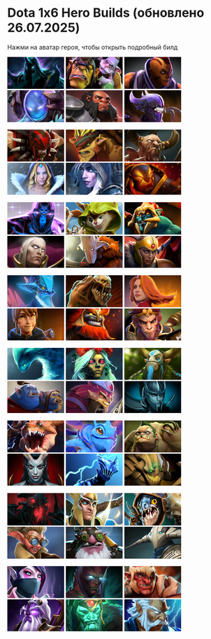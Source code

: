 # Dota 1x6 Hero Builds (обновлено 26.07.2025)

Нажми на аватар героя, чтобы открыть подробный билд

<a href="./downloads/abaddon/README.md"><img src="./downloads/abaddon/avatar.png" alt="abaddon" width="130"/></a> <a href="./downloads/alchemist/README.md"><img src="./downloads/alchemist/avatar.png" alt="alchemist" width="130"/></a> <a href="./downloads/antimage/README.md"><img src="./downloads/antimage/avatar.png" alt="antimage" width="130"/></a> <a href="./downloads/arc-warden/README.md"><img src="./downloads/arc-warden/avatar.png" alt="arc-warden" width="130"/></a> <a href="./downloads/axe/README.md"><img src="./downloads/axe/avatar.png" alt="axe" width="130"/></a> <a href="./downloads/bane/README.md"><img src="./downloads/bane/avatar.png" alt="bane" width="130"/></a>

<a href="./downloads/bloodseeker/README.md"><img src="./downloads/bloodseeker/avatar.png" alt="bloodseeker" width="130"/></a> <a href="./downloads/bristleback/README.md"><img src="./downloads/bristleback/avatar.png" alt="bristleback" width="130"/></a> <a href="./downloads/centaur/README.md"><img src="./downloads/centaur/avatar.png" alt="centaur" width="130"/></a> <a href="./downloads/crystal-maiden/README.md"><img src="./downloads/crystal-maiden/avatar.png" alt="crystal-maiden" width="130"/></a> <a href="./downloads/drow-ranger/README.md"><img src="./downloads/drow-ranger/avatar.png" alt="drow-ranger" width="130"/></a> <a href="./downloads/ember-spirit/README.md"><img src="./downloads/ember-spirit/avatar.png" alt="ember-spirit" width="130"/></a>

<a href="./downloads/enigma/README.md"><img src="./downloads/enigma/avatar.png" alt="enigma" width="130"/></a> <a href="./downloads/hoodwink/README.md"><img src="./downloads/hoodwink/avatar.png" alt="hoodwink" width="130"/></a> <a href="./downloads/huskar/README.md"><img src="./downloads/huskar/avatar.png" alt="huskar" width="130"/></a> <a href="./downloads/invoker/README.md"><img src="./downloads/invoker/avatar.png" alt="invoker" width="130"/></a> <a href="./downloads/juggernaut/README.md"><img src="./downloads/juggernaut/avatar.png" alt="juggernaut" width="130"/></a> <a href="./downloads/legion-commander/README.md"><img src="./downloads/legion-commander/avatar.png" alt="legion-commander" width="130"/></a>

<a href="./downloads/leshrac/README.md"><img src="./downloads/leshrac/avatar.png" alt="leshrac" width="130"/></a> <a href="./downloads/lifestealer/README.md"><img src="./downloads/lifestealer/avatar.png" alt="lifestealer" width="130"/></a> <a href="./downloads/lina/README.md"><img src="./downloads/lina/avatar.png" alt="lina" width="130"/></a> <a href="./downloads/marci/README.md"><img src="./downloads/marci/avatar.png" alt="marci" width="130"/></a> <a href="./downloads/mars/README.md"><img src="./downloads/mars/avatar.png" alt="mars" width="130"/></a> <a href="./downloads/monkey-king/README.md"><img src="./downloads/monkey-king/avatar.png" alt="monkey-king" width="130"/></a>

<a href="./downloads/morphling/README.md"><img src="./downloads/morphling/avatar.png" alt="morphling" width="130"/></a> <a href="./downloads/muerta/README.md"><img src="./downloads/muerta/avatar.png" alt="muerta" width="130"/></a> <a href="./downloads/natures-prophet/README.md"><img src="./downloads/natures-prophet/avatar.png" alt="natures-prophet" width="130"/></a> <a href="./downloads/ogre-magi/README.md"><img src="./downloads/ogre-magi/avatar.png" alt="ogre-magi" width="130"/></a> <a href="./downloads/pangolier/README.md"><img src="./downloads/pangolier/avatar.png" alt="pangolier" width="130"/></a> <a href="./downloads/phantom-assassin/README.md"><img src="./downloads/phantom-assassin/avatar.png" alt="phantom-assassin" width="130"/></a>

<a href="./downloads/primal-beast/README.md"><img src="./downloads/primal-beast/avatar.png" alt="primal-beast" width="130"/></a> <a href="./downloads/puck/README.md"><img src="./downloads/puck/avatar.png" alt="puck" width="130"/></a> <a href="./downloads/pudge/README.md"><img src="./downloads/pudge/avatar.png" alt="pudge" width="130"/></a> <a href="./downloads/queen-of-pain/README.md"><img src="./downloads/queen-of-pain/avatar.png" alt="queen-of-pain" width="130"/></a> <a href="./downloads/razor/README.md"><img src="./downloads/razor/avatar.png" alt="razor" width="130"/></a> <a href="./downloads/sand-king/README.md"><img src="./downloads/sand-king/avatar.png" alt="sand-king" width="130"/></a>

<a href="./downloads/shadow-fiend/README.md"><img src="./downloads/shadow-fiend/avatar.png" alt="shadow-fiend" width="130"/></a> <a href="./downloads/skywrath-mage/README.md"><img src="./downloads/skywrath-mage/avatar.png" alt="skywrath-mage" width="130"/></a> <a href="./downloads/slark/README.md"><img src="./downloads/slark/avatar.png" alt="slark" width="130"/></a> <a href="./downloads/snapfire/README.md"><img src="./downloads/snapfire/avatar.png" alt="snapfire" width="130"/></a> <a href="./downloads/sniper/README.md"><img src="./downloads/sniper/avatar.png" alt="sniper" width="130"/></a> <a href="./downloads/sven/README.md"><img src="./downloads/sven/avatar.png" alt="sven" width="130"/></a>

<a href="./downloads/templar-assassin/README.md"><img src="./downloads/templar-assassin/avatar.png" alt="templar-assassin" width="130"/></a> <a href="./downloads/terrorblade/README.md"><img src="./downloads/terrorblade/avatar.png" alt="terrorblade" width="130"/></a> <a href="./downloads/troll-warlord/README.md"><img src="./downloads/troll-warlord/avatar.png" alt="troll-warlord" width="130"/></a> <a href="./downloads/void-spirit/README.md"><img src="./downloads/void-spirit/avatar.png" alt="void-spirit" width="130"/></a> <a href="./downloads/wraith-king/README.md"><img src="./downloads/wraith-king/avatar.png" alt="wraith-king" width="130"/></a> <a href="./downloads/zeus/README.md"><img src="./downloads/zeus/avatar.png" alt="zeus" width="130"/></a>